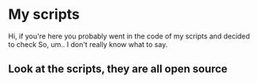 # My scripts

Hi, if you're here you probably went in the code of my scripts and decided to check
So, um..
I don't really know what to say.

## Look at the scripts, they are all open source

